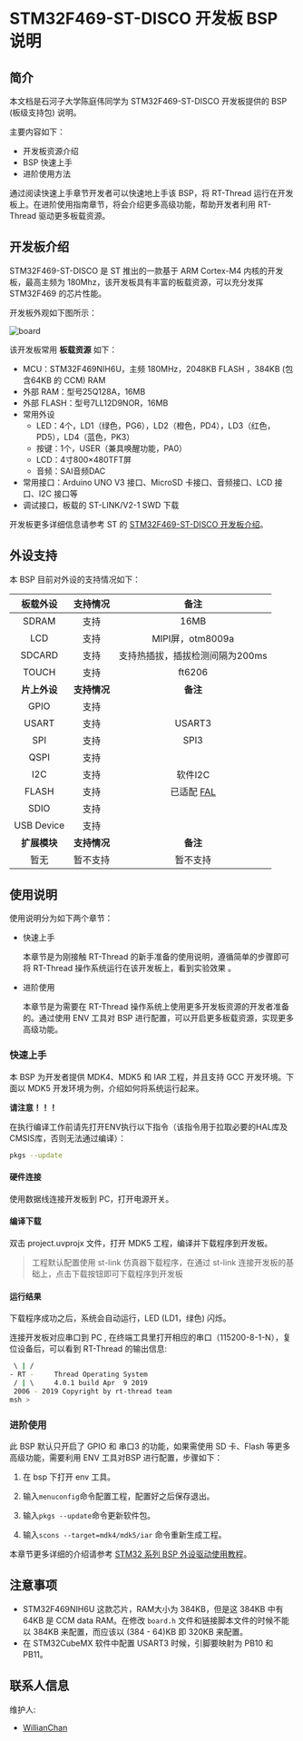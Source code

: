 # STM32F469-ST-DISCO 开发板 BSP 说明

## 简介

本文档是石河子大学陈庭伟同学为 STM32F469-ST-DISCO 开发板提供的 BSP (板级支持包) 说明。

主要内容如下：

- 开发板资源介绍
- BSP 快速上手
- 进阶使用方法

通过阅读快速上手章节开发者可以快速地上手该 BSP，将 RT-Thread 运行在开发板上。在进阶使用指南章节，将会介绍更多高级功能，帮助开发者利用 RT-Thread 驱动更多板载资源。

## 开发板介绍

STM32F469-ST-DISCO 是 ST 推出的一款基于 ARM Cortex-M4 内核的开发板，最高主频为 180Mhz，该开发板具有丰富的板载资源，可以充分发挥 STM32F469 的芯片性能。

开发板外观如下图所示：

![board](figures/board.png)

该开发板常用 **板载资源** 如下：

- MCU：STM32F469NIH6U，主频 180MHz，2048KB FLASH ，384KB (包含64KB 的 CCM) RAM
- 外部 RAM：型号25Q128A，16MB
- 外部 FLASH：型号7LL12D9NOR，16MB
- 常用外设
  - LED：4个，LD1（绿色，PG6），LD2（橙色，PD4），LD3（红色，PD5），LD4（蓝色，PK3）
  - 按键：1个，USER（兼具唤醒功能，PA0）
  - LCD：4寸800×480TFT屏
  - 音频：SAI音频DAC
- 常用接口：Arduino UNO V3 接口、MicroSD 卡接口、音频接口、LCD 接口、I2C 接口等
- 调试接口，板载的 ST-LINK/V2-1 SWD 下载

开发板更多详细信息请参考 ST 的 [STM32F469-ST-DISCO 开发板介绍](https://www.st.com/content/st_com/en/products/evaluation-tools/product-evaluation-tools/mcu-mpu-eval-tools/stm32-mcu-mpu-eval-tools/stm32-discovery-kits/32f469idiscovery.html)。

## 外设支持

本 BSP 目前对外设的支持情况如下：

| **板载外设** | **支持情况** | **备注** |
| :-----: | :-----: | :-----: |
| SDRAM  | 支持 | 16MB |
| LCD | 支持 | MIPI屏，otm8009a |
| SDCARD | 支持 | 支持热插拔，插拔检测间隔为200ms |
| TOUCH | 支持 | ft6206 |
| **片上外设** | **支持情况** | **备注** |
| GPIO  | 支持 |  |
| USART | 支持 | USART3 |
| SPI | 支持 | SPI3 |
| QSPI | 支持 |  |
| I2C | 支持 | 软件I2C |
| FLASH | 支持 | 已适配 [FAL](https://github.com/RT-Thread-packages/fal) |
| SDIO | 支持 |  |
| USB Device | 支持 |  |
| **扩展模块** | **支持情况** | **备注** |
| 暂无 | 暂不支持 | 暂不支持 |

## 使用说明

使用说明分为如下两个章节：

- 快速上手

    本章节是为刚接触 RT-Thread 的新手准备的使用说明，遵循简单的步骤即可将 RT-Thread 操作系统运行在该开发板上，看到实验效果 。

- 进阶使用

    本章节是为需要在 RT-Thread 操作系统上使用更多开发板资源的开发者准备的。通过使用 ENV 工具对 BSP 进行配置，可以开启更多板载资源，实现更多高级功能。


### 快速上手

本 BSP 为开发者提供 MDK4、MDK5 和 IAR 工程，并且支持 GCC 开发环境。下面以 MDK5 开发环境为例，介绍如何将系统运行起来。

**请注意！！！**

在执行编译工作前请先打开ENV执行以下指令（该指令用于拉取必要的HAL库及CMSIS库，否则无法通过编译）：

```bash
pkgs --update
```

#### 硬件连接

使用数据线连接开发板到 PC，打开电源开关。

#### 编译下载

双击 project.uvprojx 文件，打开 MDK5 工程，编译并下载程序到开发板。

> 工程默认配置使用 st-link 仿真器下载程序，在通过 st-link 连接开发板的基础上，点击下载按钮即可下载程序到开发板

#### 运行结果

下载程序成功之后，系统会自动运行，LED (LD1，绿色) 闪烁。

连接开发板对应串口到 PC , 在终端工具里打开相应的串口（115200-8-1-N），复位设备后，可以看到 RT-Thread 的输出信息:

```bash
 \ | /
- RT -     Thread Operating System
 / | \     4.0.1 build Apr  9 2019
 2006 - 2019 Copyright by rt-thread team
msh >
```
### 进阶使用

此 BSP 默认只开启了 GPIO 和 串口3 的功能，如果需使用 SD 卡、Flash 等更多高级功能，需要利用 ENV 工具对BSP 进行配置，步骤如下：

1. 在 bsp 下打开 env 工具。

2. 输入`menuconfig`命令配置工程，配置好之后保存退出。

3. 输入`pkgs --update`命令更新软件包。

4. 输入`scons --target=mdk4/mdk5/iar` 命令重新生成工程。

本章节更多详细的介绍请参考 [STM32 系列 BSP 外设驱动使用教程](../docs/STM32系列BSP外设驱动使用教程.md)。

## 注意事项

- STM32F469NIH6U 这款芯片，RAM大小为 384KB，但是这 384KB 中有 64KB 是 CCM data RAM。在修改 `board.h` 文件和链接脚本文件的时候不能以 384KB 来配置，而应该以 (384 - 64)KB 即 320KB 来配置。
- 在 STM32CubeMX 软件中配置 USART3 时候，引脚要映射为 PB10 和 PB11。

## 联系人信息

维护人:

-  [WillianChan](https://github.com/willianchanlovegithub)

